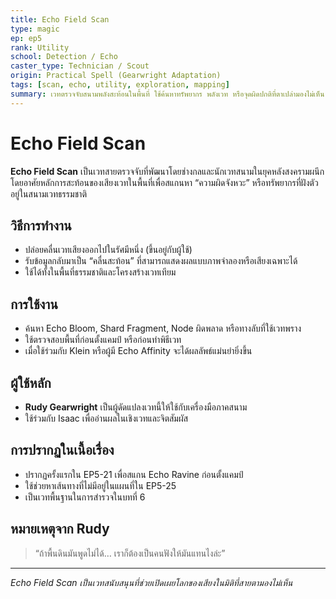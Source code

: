```yaml
---
title: Echo Field Scan
type: magic
ep: ep5
rank: Utility
school: Detection / Echo
caster_type: Technician / Scout
origin: Practical Spell (Gearwright Adaptation)
tags: [scan, echo, utility, exploration, mapping]
summary: เวทตรวจจับสนามพลังสะท้อนในพื้นที่ ใช้ค้นหาทรัพยากร พลังเวท หรือจุดผิดปกติที่ตาเปล่ามองไม่เห็น
---
```


# Echo Field Scan

**Echo Field Scan** เป็นเวทสายตรวจจับที่พัฒนาโดยช่างกลและนักเวทสนามในยุคหลังสงครามผนึก โดยอาศัยหลักการสะท้อนของเสียงเวทในพื้นที่เพื่อสแกนหา “ความผิดจังหวะ” หรือทรัพยากรที่ฝังตัวอยู่ในสนามเวทธรรมชาติ

## วิธีการทำงาน
- ปล่อยคลื่นเวทเสียงออกไปในรัศมีหนึ่ง (ขึ้นอยู่กับผู้ใช้)
- รับข้อมูลกลับมาเป็น “คลื่นสะท้อน” ที่สามารถแสดงผลแบบภาพจำลองหรือเสียงเฉพาะได้
- ใช้ได้ทั้งในพื้นที่ธรรมชาติและโครงสร้างเวทเทียม

## การใช้งาน
- ค้นหา Echo Bloom, Shard Fragment, Node ผิดพลาด หรือทางลับที่ใช้เวทพราง
- ใช้ตรวจสอบพื้นที่ก่อนตั้งแคมป์ หรือก่อนทำพิธีเวท
- เมื่อใช้ร่วมกับ Klein หรือผู้มี Echo Affinity จะได้ผลลัพธ์แม่นยำยิ่งขึ้น

## ผู้ใช้หลัก
- **Rudy Gearwright** เป็นผู้ดัดแปลงเวทนี้ให้ใช้กับเครื่องมือภาคสนาม
- ใช้ร่วมกับ Isaac เพื่ออ่านผลในเชิงเวทและจิตสัมผัส

## การปรากฏในเนื้อเรื่อง
- ปรากฏครั้งแรกใน EP5-21 เพื่อสแกน Echo Ravine ก่อนตั้งแคมป์
- ใช้ช่วยหาเส้นทางที่ไม่มีอยู่ในแผนที่ใน EP5-25
- เป็นเวทพื้นฐานในการสำรวจในบทที่ 6

## หมายเหตุจาก Rudy
> “ถ้าพื้นดินมันพูดไม่ได้… เราก็ต้องเป็นคนฟังให้มันแทนไงล่ะ”

---

*Echo Field Scan เป็นเวทสนับสนุนที่ช่วยเปิดเผยโลกของเสียงในมิติที่สายตามองไม่เห็น*
